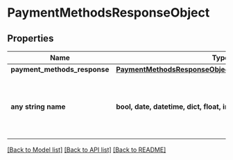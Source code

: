 # PaymentMethodsResponseObject


## Properties
Name | Type | Description | Notes
------------ | ------------- | ------------- | -------------
**payment_methods_response** | [**PaymentMethodsResponseObjectPaymentMethodsResponse**](PaymentMethodsResponseObjectPaymentMethodsResponse.md) |  | [optional] 
**any string name** | **bool, date, datetime, dict, float, int, list, str, none_type** | any string name can be used but the value must be the correct type | [optional]

[[Back to Model list]](../README.md#documentation-for-models) [[Back to API list]](../README.md#documentation-for-api-endpoints) [[Back to README]](../README.md)


